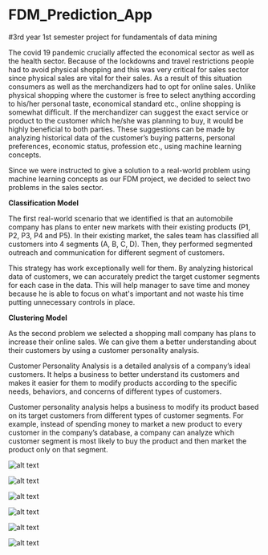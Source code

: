 # FDM_Prediction_App
#3rd year 1st semester project for fundamentals of data mining

The covid 19 pandemic crucially affected the economical sector as well as the health sector. Because of the lockdowns and travel restrictions people had to avoid physical shopping and this was very critical for sales sector since physical sales are vital for their sales. As a result of this situation consumers as well as the merchandizers had to opt for online sales. 
Unlike physical shopping where the customer is free to select anything according to his/her personal taste, economical standard etc., online shopping is somewhat difficult. If the merchandizer can suggest the exact service or product to the customer which he/she was planning to buy, it would be highly beneficial to both parties.  These suggestions can be made by analyzing historical data of the customer’s buying patterns, personal preferences, economic status, profession etc., using machine learning concepts.

Since we were instructed to give a solution to a real-world problem using machine learning concepts as our FDM project, we decided to select two problems in the sales sector.

<b>Classification Model</b>

The first real-world scenario that we identified is that an automobile company has plans to enter new markets with their existing products (P1, P2, P3, P4 and P5). In their existing market, the sales team has classified all customers into 4 segments (A, B, C, D).
Then, they performed segmented outreach and communication for different segment of customers.

This strategy has work exceptionally well for them. By analyzing historical data of customers, we can accurately predict the target customer segments for each case in the data. This will help manager to save time and money because he is able to focus on what's important and not waste his time putting unnecessary controls in place.


<b>Clustering  Model</b>

As the second problem we selected a shopping mall company has plans to increase their online sales. We can give them a better understanding about their customers by using a customer personality analysis.

Customer Personality Analysis is a detailed analysis of a company’s ideal customers. It helps a business to better understand its customers and makes it easier for them to modify products according to the specific needs, behaviors, and concerns of different types of customers.

Customer personality analysis helps a business to modify its product based on its target customers from different types of customer segments. For example, instead of spending money to market a new product to every customer in the company’s database, a company can analyze which customer segment is most likely to buy the product and then market the product only on that segment.

![alt text](https://github.com/NuradhaWeerasinghe/fdm/blob/master/FDM_Prediction_App/Images/Picture1.jpg?raw=true)

![alt text](https://github.com/NuradhaWeerasinghe/fdm/blob/master/FDM_Prediction_App/Images/Picture2.jpg?raw=true)

![alt text](https://github.com/NuradhaWeerasinghe/fdm/blob/master/FDM_Prediction_App/Images/Picture3.jpg?raw=true)

![alt text](https://github.com/NuradhaWeerasinghe/fdm/blob/master/FDM_Prediction_App/Images/Picture4.jpg?raw=true)

![alt text](https://github.com/NuradhaWeerasinghe/fdm/blob/master/FDM_Prediction_App/Images/Picture5.jpg?raw=true)

![alt text](https://github.com/NuradhaWeerasinghe/fdm/blob/master/FDM_Prediction_App/Images/Picture6.jpg?raw=true)

